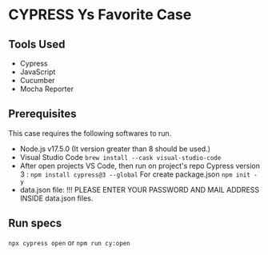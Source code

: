# CYPRESS Ys Favorite Case

## Tools Used
* Cypress
* JavaScript
* Cucumber
* Mocha Reporter

## Prerequisites
This case requires the following softwares to run.
* Node.js v17.5.0 (It version greater than 8 should be used.)
* Visual Studio Code `brew install --cask visual-studio-code`
* After open projects VS Code, then run on project's repo
  Cypress version 3 : `npm install cypress@3 --global`
  For create package.json `npm init -y`
* data.json file: !!! PLEASE ENTER YOUR PASSWORD AND MAIL ADDRESS INSIDE data.json files.  

## Run specs
 `npx cypress open` or
 `npm run cy:open`
 
